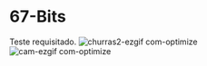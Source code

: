 # 67-Bits
Teste requisitado.
![churras2-ezgif com-optimize](https://github.com/user-attachments/assets/475c5cac-ccd5-4ebd-99f6-3f7e6dba17b1)
![cam-ezgif com-optimize](https://github.com/user-attachments/assets/69962adc-bd99-43bf-9187-8f70f7a16a2c)
